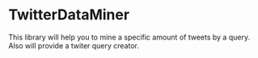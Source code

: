 # TwitterDataMiner
This library will help you to mine a specific amount of tweets by a query. Also will provide a twiter query creator. 
